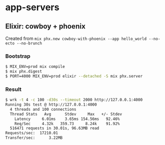 # app-servers


## Elixir: cowboy + phoenix

Created from `mix phx.new cowboy-with-phoenix --app hello_world --no-ecto --no-brunch`

### Bootstrap

```sh
$ MIX_ENV=prod mix compile
$ mix phx.digest
$ PORT=4000 MIX_ENV=prod elixir --detached -S mix phx.server
```

### Result

```sh
$ wrk -t 4 -c 100 -d30s --timeout 2000 http://127.0.0.1:4000
Running 30s test @ http://127.0.0.1:4000
  4 threads and 100 connections
  Thread Stats   Avg      Stdev     Max   +/- Stdev
    Latency     6.01ms    3.65ms 154.56ms   92.46%
    Req/Sec     4.32k   359.73     8.24k    91.92%
  516471 requests in 30.01s, 96.63MB read
Requests/sec:  17210.01
Transfer/sec:      3.22MB
```

